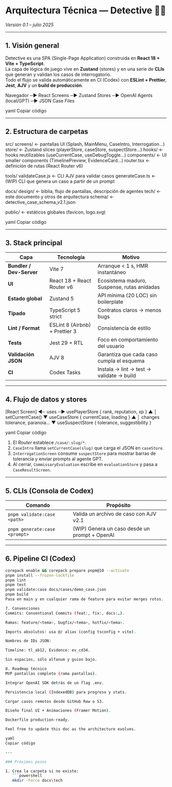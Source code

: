 # Arquitectura Técnica — Detective 🕵️‍♂️  
_Versión 0.1 – julio 2025_

---

## 1. Visión general

Detective es una SPA (Single-Page Application) construida en **React 18 + Vite + TypeScript**.  
La capa de lógica de juego vive en **Zustand** (stores) y en una serie de **CLIs** que generan y validan los casos de interrogatorio.  
Todo el flujo se valida automáticamente en CI (Codex) con **ESLint + Prettier**, **Jest**, **AJV** y un **build de producción**.

Navegador ─▶ React Screens ─▶ Zustand Stores ─▶ OpenAI Agents (local/GPT) ─▶ JSON Case Files

yaml
Copiar código

---

## 2. Estructura de carpetas

src/
screens/ ← pantallas UI (Splash, MainMenu, CaseIntro, Interrogation…)
store/ ← Zustand slices (playerStore, caseStore, suspectStore…)
hooks/ ← hooks reutilizables (useCurrentCase, useDebugToggle…)
components/ ← UI smaller components (TimelinePreview, EvidenceCard…)
router.tsx ← definición de rutas (React Router v6)

tools/
validateCase.js ← CLI AJV para validar casos
generateCase.ts ← (WIP) CLI que genera un caso a partir de un prompt

docs/
design/ ← biblia, flujo de pantallas, descripción de agentes
tech/ ← este documento y otros de arquitectura
schema/ ← detective_case_schema_v2.1.json

public/ ← estáticos globales (favicon, logo.svg)

yaml
Copiar código

---

## 3. Stack principal

| Capa | Tecnología | Motivo |
|------|------------|--------|
| **Bundler / Dev-Server** | Vite 7 | Arranque < 1 s, HMR instantáneo |
| **UI** | React 18 + React Router v6 | Ecosistema maduro, Suspense, rutas anidadas |
| **Estado global** | Zustand 5 | API mínima (20 LOC) sin boilerplate |
| **Tipado** | TypeScript 5 strict | Contratos claros → menos bugs |
| **Lint / Format** | ESLint 8 (Airbnb) + Prettier 3 | Consistencia de estilo |
| **Tests** | Jest 29 + RTL | Foco en comportamiento del usuario |
| **Validación JSON** | AJV 8 | Garantiza que cada caso cumpla el esquema |
| **CI** | Codex Tasks | Instala → lint → test → validate → build |

---

## 4. Flujo de datos y stores

[React Screen] ◀─ uses ─▶ usePlayerStore { rank, reputation, xp }
▲
│ setCurrentCase()
▼
useCaseStore { currentCase, loading }
▲
│ changes tolerance, paranoia…
▼
useSuspectStore { tolerance, suggestibility }

yaml
Copiar código

1. El *Router* establece `/case/:slug/*`.  
2. `CaseIntro` llama `setCurrentCase(slug)` que carga el JSON en `caseStore`.  
3. `InterrogationScreen` consume `suspectStore` para mostrar barras de tolerancia y enviar prompts al agente GPT.  
4. Al cerrar, `CommissaryEvaluation` escribe en `evaluationStore` y pasa a `CaseResultScreen`.

---

## 5. CLIs (Consola de Codex)

| Comando | Propósito |
|---------|-----------|
| `pnpm validate:case <path>` | Valida un archivo de caso con AJV v2.1 |
| `pnpm generate:case <prompt>` | (WIP) Genera un caso desde un prompt + OpenAI |

---

## 6. Pipeline CI (Codex)

```bash
corepack enable && corepack prepare pnpm@10 --activate
pnpm install --frozen-lockfile
pnpm lint
pnpm test
pnpm validate:case docs/cases/demo_case.json
pnpm build
Pasa en main y en cualquier rama de feature para evitar merges rotos.

7. Convenciones
Commits: Conventional Commits (feat:, fix:, docs:…).

Ramas: feature/<tema>, bugfix/<tema>, hotfix/<tema>.

Imports absolutos: usa @/ alias (config tsconfig + vite).

Nombres de IDs JSON:

Timeline: tl_ab12, Evidence: ev_cd34.

Sin espacios, sólo alfanum y guion bajo.

8. Roadmap técnico
MVP pantallas completo (rama pantallas).

Integrar OpenAI SDK detrás de un flag .env.

Persistencia local (IndexedDB) para progreso y stats.

Cargar casos remotos desde GitHub Raw o S3.

Diseño final UI + Animaciones (Framer Motion).

Dockerfile production-ready.

Feel free to update this doc as the architecture evolves.

yaml
Copiar código

---

### Próximos pasos

1. Crea la carpeta si no existe:  
   ```powershell
   mkdir -Force docs\tech
